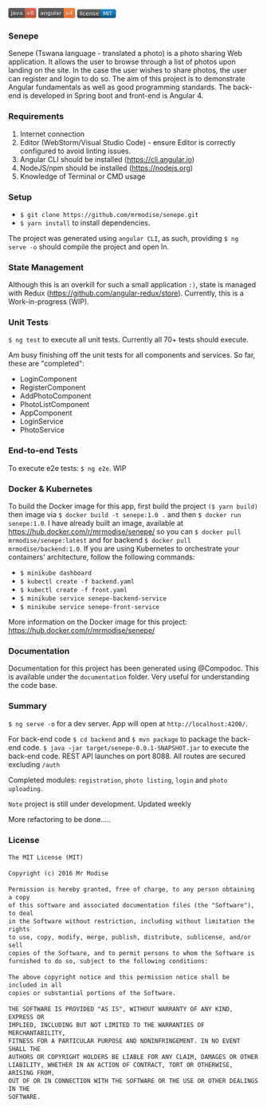 [![Packagist](badges/java-v8-red.png)]()  [![Packagist](badges/angular-v4-orange.png)]() [![Badges](badges/orm.png)]()

### Senepe
Senepe (Tswana language - translated a photo) is a photo sharing Web application. It allows the user to browse through a list of photos upon landing on the site. 
In the case the user wishes to share photos, the user can register and login to do so. The aim of this project is to demonstrate Angular fundamentals as well as good programming standards. 
The back-end is developed in Spring boot and front-end is Angular 4. 

### Requirements
1. Internet connection
2. Editor (WebStorm/Visual Studio Code) - ensure Editor is correctly configured to avoid linting issues.
3. Angular CLI should be installed (https://cli.angular.io)
4. NodeJS/npm should be installed (https://nodejs.org)
5. Knowledge of Terminal or CMD usage

### Setup

- ```$ git clone https://github.com/mrmodise/senepe.git```
- ``$ yarn install`` to install dependencies. 

The project was generated using ``angular CLI``, as such, providing ``$ ng serve -o`` should compile the project and open ln.

### State Management
Although this is an overkill for such a small application ``:)``, state is managed with Redux (https://github.com/angular-redux/store). Currently, this is a Work-in-progress (WIP).

### Unit Tests
```$ ng test``` to execute all unit tests. Currently all 70+ tests should execute.

Am busy finishing off the unit tests for all components and services. So far, these are "completed":

- LoginComponent
- RegisterComponent
- AddPhotoComponent
- PhotoListComponent
- AppComponent
- LoginService
- PhotoService

### End-to-end Tests
To execute e2e tests: ```$ ng e2e```. WIP

### Docker & Kubernetes
To build the Docker image for this app, first build the project ``($ yarn build)`` then image via ``$ docker build -t senepe:1.0 .`` and then ``$ docker run senepe:1.0``.
 I have already built an image, available at 
  https://hub.docker.com/r/mrmodise/senepe/ so you can ``$ docker pull mrmodise/senepe:latest`` and for backend ``$ docker pull mrmodise/backend:1.0``. If you are using Kubernetes to orchestrate your containers' architecture, follow the following commands:
  
* ``$ minikube dashboard`` 
* ``$ kubectl create -f backend.yaml`` 
* ``$ kubectl create -f front.yaml`` 
* ``$ minikube service senepe-backend-service`` 
* ``$ minikube service senepe-front-service`` 
  
More information on the Docker image for this project: https://hub.docker.com/r/mrmodise/senepe/

### Documentation
Documentation for this project has been generated using @Compodoc. This is available under the `documentation` folder. Very useful for understanding the code base.

### Summary 

`$ ng serve -o` for a dev server. App will open at `http://localhost:4200/`. 

For back-end code `$ cd backend` and `$ mvn package` to package the back-end code. ``$ java -jar target/senepe-0.0.1-SNAPSHOT.jar`` to execute the back-end code. REST API launches on port 8088. All routes are secured excluding `/auth`

Completed modules: `registration`, `photo listing`, `login` and `photo uploading`.

`Note` project is still under development. Updated weekly

More refactoring to be done.....

### License
```
The MIT License (MIT)

Copyright (c) 2016 Mr Modise

Permission is hereby granted, free of charge, to any person obtaining a copy
of this software and associated documentation files (the "Software"), to deal
in the Software without restriction, including without limitation the rights
to use, copy, modify, merge, publish, distribute, sublicense, and/or sell
copies of the Software, and to permit persons to whom the Software is
furnished to do so, subject to the following conditions:

The above copyright notice and this permission notice shall be included in all
copies or substantial portions of the Software.

THE SOFTWARE IS PROVIDED "AS IS", WITHOUT WARRANTY OF ANY KIND, EXPRESS OR
IMPLIED, INCLUDING BUT NOT LIMITED TO THE WARRANTIES OF MERCHANTABILITY,
FITNESS FOR A PARTICULAR PURPOSE AND NONINFRINGEMENT. IN NO EVENT SHALL THE
AUTHORS OR COPYRIGHT HOLDERS BE LIABLE FOR ANY CLAIM, DAMAGES OR OTHER
LIABILITY, WHETHER IN AN ACTION OF CONTRACT, TORT OR OTHERWISE, ARISING FROM,
OUT OF OR IN CONNECTION WITH THE SOFTWARE OR THE USE OR OTHER DEALINGS IN THE
SOFTWARE.

```
